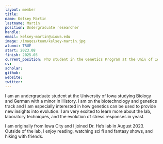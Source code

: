 ```yaml
---
layout: member
title:
name: Kelsey Martin
lastname: Martin
position: Undergraduate researcher
handle:
email: kelsey-martin@uiowa.edu
image: /images/team/kelsey-martin.jpg
alumni: TRUE
start: 2023.08
finish: 2025.05
current_position: PhD student in the Genetics Program at the Univ of Iowa
cv:
scholar:
github:
website:
twitter:
---
```


I am an undergraduate student at the University of Iowa studying Biology and German with a minor in History. I am on the biotechnology and genetics track and I am especially interested in how genetics can be used to provide new insights into evolution. I am very excited to learn more about the lab, laboratory techniques, and the evolution of stress responses in yeast.

I am originally from Iowa City and I joined Dr. He’s lab in August 2023. Outside of the lab, I enjoy reading, watching sci fi and fantasy shows, and hiking with friends.
